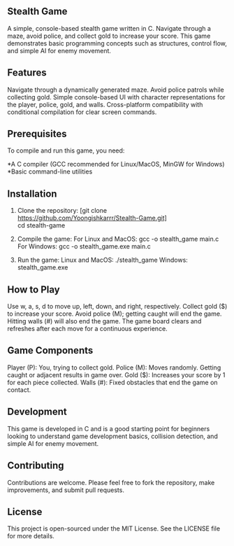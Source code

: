## Stealth Game
A simple, console-based stealth game written in C. Navigate through a maze, avoid police, and collect gold to increase your score. This game demonstrates basic programming concepts such as structures, control flow, and simple AI for enemy movement.

## Features
Navigate through a dynamically generated maze.
Avoid police patrols while collecting gold.
Simple console-based UI with character representations for the player, police, gold, and walls.
Cross-platform compatibility with conditional compilation for clear screen commands.

## Prerequisites
To compile and run this game, you need:

*A C compiler (GCC recommended for Linux/MacOS, MinGW for Windows)
*Basic command-line utilities

## Installation
1. Clone the repository:
[git clone https://github.com/Yoongishkarrr/Stealth-Game.git]         
cd stealth-game

3. Compile the game:
   For Linux and MacOS:
gcc -o stealth_game main.c
   For Windows:
gcc -o stealth_game.exe main.c

5. Run the game:
   Linux and MacOS:
./stealth_game
   Windows:
stealth_game.exe

## How to Play
Use w, a, s, d to move up, left, down, and right, respectively.
Collect gold ($) to increase your score.
Avoid police (M); getting caught will end the game.
Hitting walls (#) will also end the game.
The game board clears and refreshes after each move for a continuous experience.

## Game Components
Player (P): You, trying to collect gold.
Police (M): Moves randomly. Getting caught or adjacent results in game over.
Gold ($): Increases your score by 1 for each piece collected.
Walls (#): Fixed obstacles that end the game on contact.

## Development
This game is developed in C and is a good starting point for beginners looking to understand game development basics, collision detection, and simple AI for enemy movement.

## Contributing
Contributions are welcome. Please feel free to fork the repository, make improvements, and submit pull requests.

## License
This project is open-sourced under the MIT License. See the LICENSE file for more details.   
